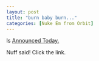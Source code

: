 ```yaml
---
layout: post
title: "burn baby burn..."
categories: [Nuke Em from Orbit]
---
```

Is <a href="http://www.nvidia.com" target="linkframe">Announced Today.</a>

Nuff said! Click the link.

<!--more-->

